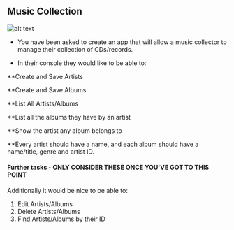 ## Music Collection
![alt text](https://github.com/DJMF2015/cc_homework/blob/master/week3/day03/music_collection_HW/music_collection.jpg)

- You have been asked to create an app that will allow a music collector to manage their collection of CDs/records.

- In their console they would like to be able to:

**Create and Save Artists

**Create and Save Albums

**List All Artists/Albums

**List all the albums they have by an artist

**Show the artist any album belongs to

**Every artist should have a name, and each album should have a name/title, genre and artist ID.

#### Further tasks - ONLY CONSIDER THESE ONCE YOU'VE GOT TO THIS POINT
Additionally it would be nice to be able to:

1. Edit Artists/Albums
2. Delete Artists/Albums
3. Find Artists/Albums by their ID
